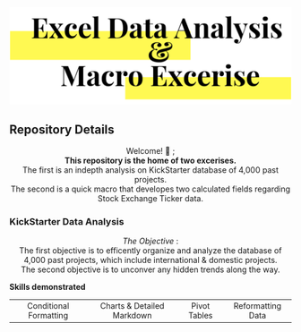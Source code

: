 <img src="https://github.com/JosefinaAureaAmaro/00_Excel_VBA/blob/master/images/header_img.PNG">
<h2> Repository Details </h2>

<p align="center"> Welcome! 👋 ; <br/> 
<b>This repository is the home of two excerises.</b><br/>
The first is an indepth analysis on KickStarter database of 4,000 past projects.<br/>
The second is a quick macro that developes two calculated fields regarding Stock Exchange Ticker data. <br/></p>

<h3> KickStarter Data Analysis </h3> 
<p align="center"> <i> The Objective </i>:<br/>
The first objective is to efficently organize and analyze the database of 4,000 past projects, which include international & domestic projects.<br/>
The second objective is to unconver any hidden trends along the way.</br>

<b> Skills demonstrated </b><br/>
<table align="center">
<tbody>
  <tr>
    <td align="center"> Conditional Formatting </td>
    <td align="center"> Charts & Detailed Markdown </td>
    <td align="center"> Pivot Tables </td>
    <td align="center"> Reformatting Data </td>
  </tr>
</tbody>
</table>



